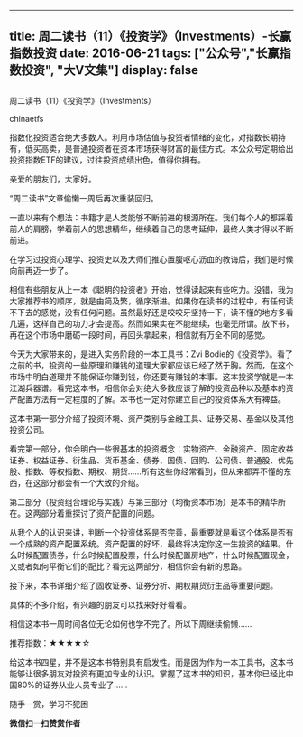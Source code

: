 
---
title:  周二读书（11）《投资学》（Investments）-长赢指数投资
date: 2016-06-21
tags: ["公众号","长赢指数投资", "大V文集"]
display: false
---


## 



周二读书（11）《投资学》（Investments）




chinaetfs




指数化投资适合绝大多数人。利用市场估值与投资者情绪的变化，对指数长期持有，低买高卖，是普通投资者在资本市场获得财富的最佳方式。本公众号定期给出投资指数ETF的建议，过往投资成绩出色，值得你拥有。


亲爱的朋友们，大家好。



“周二读书”文章偷懒一周后再次重装回归。



一直以来有个想法：书籍才是人类能够不断前进的根源所在。我们每个人的都踩着前人的肩膀，学着前人的思想精华，继续着自己的思考延伸，最终人类才得以不断前进。



在学习过投资心理学、投资史以及大师们推心置腹呕心沥血的教诲后，我们是时候向前再迈一步了。



相信有些朋友从上一本《聪明的投资者》开始，觉得读起来有些吃力。没错，我为大家推荐书的顺序，就是由简及繁，循序渐进。如果你在读书的过程中，有任何读不下去的感觉，没有任何问题。虽然最好还是咬咬牙坚持一下，读不懂的地方多看几遍，这样自己的功力才会提高。然而如果实在不能继续，也毫无所谓。放下书，再在这个市场中磨砺一段时间，再回头拿起来，相信就有万全不同的感觉。





今天为大家带来的，是进入实务阶段的一本工具书：Zvi Bodie的《投资学》。看了之前的书，投资的一些原理和赚钱的道理大家都应该已经了然于胸。然而，在这个市场中明白道理并不能保证你赚到钱，你还要有赚钱的本事。这本投资学就是一本江湖兵器谱。看完这本书，相信你会对绝大多数应该了解的投资品种以及基本的资产配置方法有一定程度的了解。本书也一定对你建立自己的投资体系大有裨益。



这本书第一部分介绍了投资环境、资产类别与金融工具、证券交易、基金以及其他投资公司。



看完第一部分，你会明白一些很基本的投资概念：实物资产、金融资产、固定收益证券、权益证券、衍生品、货币基金、债券、国债、回购、公司债、普通股、优先股、指数、等权指数、期权、期货……所有这些你经常看到，但从来都弄不懂的东西，在这部分都会有一个大致的介绍。



第二部分（投资组合理论与实践）与第三部分（均衡资本市场）是本书的精华所在。这两部分着重探讨了资产配置的问题。



从我个人的认识来讲，判断一个投资体系是否完善，最重要就是看这个体系是否有一个成熟的资产配置系统。资产配置的好坏，最终将决定你这一生投资的结果。什么时候配置债券，什么时候配置股票，什么时候配置房地产，什么时候配置现金，又或者如何平衡它们的配比？看完这两部分，相信你会有新的思路。



接下来，本书详细介绍了固收证券、证券分析、期权期货衍生品等重要问题。



具体的不多介绍，有兴趣的朋友可以找来好好看看。





相信这本书一周时间各位无论如何也学不完了。所以下周继续偷懒……



推荐指数：★★★★☆



给这本书四星，并不是这本书特别具有启发性。而是因为作为一本工具书，这本书能够让很多朋友对投资有更加专业的认识。掌握了这本书的知识，基本你已经比中国80%的证券从业人员专业了……









随手一赏，学习不犯困


**微信扫一扫赞赏作者**













